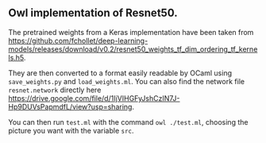 ## Owl implementation of Resnet50.

The pretrained weights from a Keras implementation have been taken from https://github.com/fchollet/deep-learning-models/releases/download/v0.2/resnet50_weights_tf_dim_ordering_tf_kernels.h5.

They are then converted to a format easily readable by OCaml using `save_weights.py` and `load_weights.ml`. You can also find the network file `resnet.network` directly here https://drive.google.com/file/d/1IjVIHGFyJshCzIN7J-Hp9DUVsPapmdfL/view?usp=sharing.

You can then run `test.ml` with the command `owl ./test.ml`, choosing the picture you want with the variable `src`.